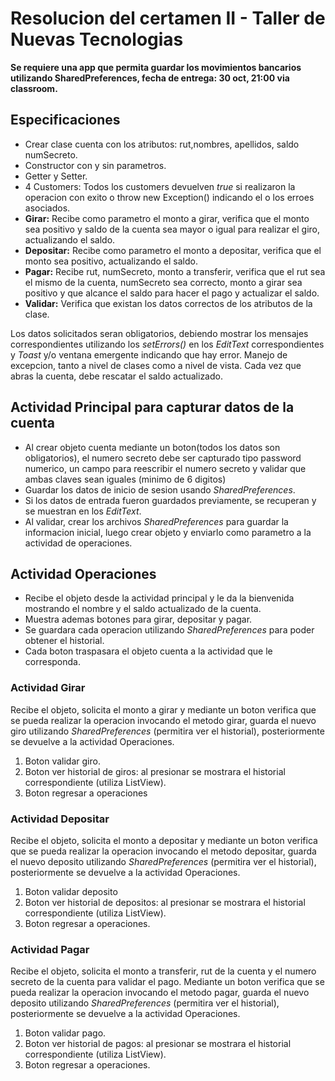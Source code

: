 # Resolucion del certamen II - Taller de Nuevas Tecnologias
**Se requiere una app que permita guardar los movimientos bancarios utilizando SharedPreferences, fecha de entrega: 30 oct, 21:00 via classroom.**

## Especificaciones
- Crear clase cuenta con los atributos: rut,nombres, apellidos, saldo numSecreto.
- Constructor con y sin parametros.
- Getter y Setter.
- 4 Customers: Todos los customers devuelven *true* si realizaron la operacion con exito o throw new Exception() indicando el o los erroes asociados.
- **Girar:** Recibe como parametro el monto a girar, verifica que el monto sea positivo y saldo de la cuenta sea mayor o igual para realizar el giro, actualizando el saldo.
- **Depositar:** Recibe como parametro el monto a depositar, verifica que el monto sea positivo, actualizando el saldo.
- **Pagar:** Recibe rut, numSecreto, monto a transferir, verifica que el rut sea el mismo de la cuenta, numSecreto sea correcto, monto a girar sea positivo y que alcance el saldo para hacer el pago y actualizar el saldo.
- **Validar:** Verifica que existan los datos correctos de los atributos de la clase.

Los datos solicitados seran obligatorios, debiendo mostrar los mensajes correspondientes utilizando los *setErrors()* en los *EditText* correspondientes y *Toast* y/o ventana emergente indicando que hay error.
Manejo de excepcion, tanto a nivel de clases como a nivel de vista.
Cada vez que abras la cuenta, debe rescatar el saldo actualizado.

## Actividad Principal para capturar datos de la cuenta
- Al crear objeto cuenta mediante un boton(todos los datos son obligatorios), el numero secreto debe ser capturado tipo password numerico, un campo para reescribir el numero secreto y validar que ambas claves sean iguales (minimo de 6 digitos)
- Guardar los datos de inicio de sesion usando *SharedPreferences*.
- Si los datos de entrada fueron guardados previamente, se recuperan y se muestran en los *EditText*.
- Al validar, crear los archivos *SharedPreferences* para guardar la informacion inicial, luego crear objeto y enviarlo como parametro a la actividad de operaciones.

## Actividad Operaciones
- Recibe el objeto desde la actividad principal y le da la bienvenida mostrando el nombre y el saldo actualizado de la cuenta.
- Muestra ademas botones para girar, depositar y pagar.
- Se guardara cada operacion utilizando *SharedPreferences* para poder obtener el historial.
- Cada boton traspasara el objeto cuenta a la actividad que le corresponda.

### Actividad Girar
Recibe el objeto, solicita el monto a girar y mediante un boton verifica que se pueda realizar la operacion invocando el metodo girar, guarda el nuevo giro utilizando *SharedPreferences* (permitira ver el historial), posteriormente se devuelve a la actividad Operaciones.
1. Boton validar giro.
2. Boton ver historial de giros: al presionar se mostrara el historial correspondiente (utiliza ListView).
3. Boton regresar a operaciones

### Actividad Depositar
Recibe el objeto, solicita el monto a depositar y mediante un boton verifica que se pueda realizar la operacion invocando el metodo depositar, guarda el nuevo deposito utilizando *SharedPreferences* (permitira ver el historial), posteriormente se devuelve a la actividad Operaciones.
1. Boton validar deposito
2. Boton ver historial de depositos: al presionar se mostrara el historial correspondiente (utiliza ListView).
3. Boton regresar a operaciones.

### Actividad Pagar
Recibe el objeto, solicita el monto a transferir, rut de la cuenta y el numero secreto de la cuenta para validar el pago. Mediante un boton verifica que se pueda realizar la operacion invocando el metodo pagar, guarda el nuevo deposito utilizando *SharedPreferences* (permitira ver el historial), posteriormente se devuelve a la actividad Operaciones.
1. Boton validar pago.
2. Boton ver historial de pagos: al presionar se mostrara el historial correspondiente (utiliza ListView).
3. Boton regresar a operaciones.

